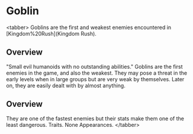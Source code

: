 # Goblin

&lt;tabber&gt;
Goblins are the first and weakest enemies encountered in [Kingdom%20Rush](Kingdom Rush).
## Overview

"Small evil humanoids with no outstanding abilities."
Goblins are the first enemies in the game, and also the weakest. They may pose a threat in the early levels when in large groups but are very weak by themselves. Later on, they are easily dealt with by almost anything.
## Overview

They are one of the fastest enemies but their stats make them one of the least dangerous.
Traits.
None
Appearances.
&lt;/tabber&gt;
